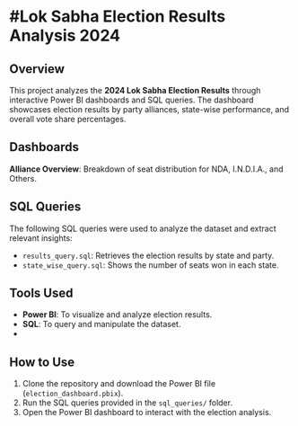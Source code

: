 # #Lok Sabha Election Results Analysis 2024

## Overview

This project analyzes the **2024 Lok Sabha Election Results** through interactive Power BI dashboards and SQL queries. The dashboard showcases election results by party alliances, state-wise performance, and overall vote share percentages.

## Dashboards

**Alliance Overview**: Breakdown of seat distribution for NDA, I.N.D.I.A., and Others.

## SQL Queries

The following SQL queries were used to analyze the dataset and extract relevant insights:

- `results_query.sql`: Retrieves the election results by state and party.
- `state_wise_query.sql`: Shows the number of seats won in each state.

## Tools Used

- **Power BI**: To visualize and analyze election results.
- **SQL**: To query and manipulate the dataset.
- 
## How to Use

1. Clone the repository and download the Power BI file (`election_dashboard.pbix`).
2. Run the SQL queries provided in the `sql_queries/` folder.
3. Open the Power BI dashboard to interact with the election analysis.
